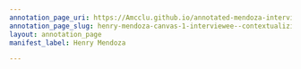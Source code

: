 ```yaml
---
annotation_page_uri: https://Amcclu.github.io/annotated-mendoza-interview/annotations/henry-mendoza-canvas-1-interviewee--contextualizing--reminscing--relating-personal-detail-.json
annotation_page_slug: henry-mendoza-canvas-1-interviewee--contextualizing--reminscing--relating-personal-detail-
layout: annotation_page
manifest_label: Henry Mendoza

---
```

